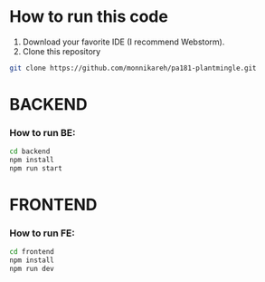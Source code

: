 # How to run this code
1. Download your favorite IDE (I recommend Webstorm).
2. Clone this repository
```bash
git clone https://github.com/monnikareh/pa181-plantmingle.git
```

# BACKEND
### How to run BE:

```bash
cd backend
npm install
npm run start
```

# FRONTEND
### How to run FE:

```bash
cd frontend
npm install
npm run dev
```


    

    


